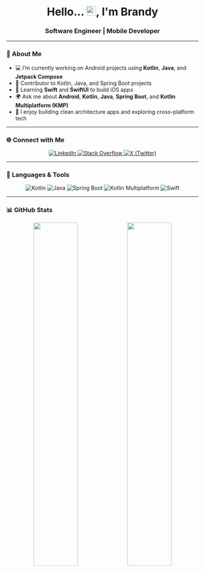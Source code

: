 <h1 align="center">Hello... <img src="https://media.giphy.com/media/hvRJCLFzcasrR4ia7z/giphy.gif" width="25px">, I'm Brandy</h1>

<h3 align="center">Software Engineer | Mobile Developer </h3>

---

### 🚀 About Me

- 💻 I’m currently working on Android projects using **Kotlin**, **Java**, and **Jetpack Compose**
- 🤝 Contributor to Kotlin, Java, and Spring Boot projects
- 📱 Learning **Swift** and **SwiftUI** to build iOS apps
- 🌍 Ask me about **Android**, **Kotlin**, **Java**, **Spring Boot**, and **Kotlin Multiplatform (KMP)**
- 🧠 I enjoy building clean architecture apps and exploring cross-platform tech

---

### 🌐 Connect with Me

<p align="center">
  <a href="https://www.linkedin.com/in/brandy-odhiambo-989615202/">
    <img src="https://img.shields.io/badge/-LinkedIn-0A66C2?style=for-the-badge&logo=linkedin&logoColor=white" alt="LinkedIn" />
  </a>
  <a href="https://stackoverflow.com/users/17639044/odhiambo-brandy">
    <img src="https://img.shields.io/badge/-StackOverflow-F58025?style=for-the-badge&logo=stackoverflow&logoColor=white" alt="Stack Overflow" />
  </a>
  <a href="https://twitter.com/_brandyodhiambo">
    <img src="https://img.shields.io/badge/-X-000000?style=for-the-badge&logo=x&logoColor=white" alt="X (Twitter)" />
  </a>
</p>


---

### 🧰 Languages & Tools

<p align="center">
  <img src="https://img.shields.io/badge/Kotlin-7F52FF?style=for-the-badge&logo=kotlin&logoColor=white" alt="Kotlin" />
  <img src="https://img.shields.io/badge/Java-ED8B00?style=for-the-badge&logo=java&logoColor=white" alt="Java" />
  <img src="https://img.shields.io/badge/Spring_Boot-6DB33F?style=for-the-badge&logo=spring-boot&logoColor=white" alt="Spring Boot" />
  <img src="https://img.shields.io/badge/KMP-3D3D3D?style=for-the-badge&logo=kotlin&logoColor=white" alt="Kotlin Multiplatform" />
  <img src="https://img.shields.io/badge/Swift-FA7343?style=for-the-badge&logo=swift&logoColor=white" alt="Swift" />
</p>


---

### 📊 GitHub Stats

<p align="center">
  <img width="48%" src="https://github-readme-stats.vercel.app/api?username=brandyodhiambo&count_private=true&show_icons=true&theme=dark&layout=compact" />
  <img width="48%" src="https://github-readme-stats.vercel.app/api/top-langs/?username=brandyodhiambo&hide=html&layout=compact&theme=dark" />
</p>
